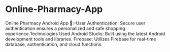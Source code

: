 # Online-Pharmacy-App
Online Pharmacy Android App 📱:-User Authentication: Secure user authentication ensures a personalized and safe shopping experience.Technologies Used Android Studio: Built using the latest Android development tools and libraries.  Firebase: Utilizes Firebase for real-time database, authentication, and cloud functions.

